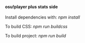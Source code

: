 #### osu!player plus stats side
Install dependencies with: *npm install*

To build CSS: *npm run buildcss*

To build project: *npm run build*
